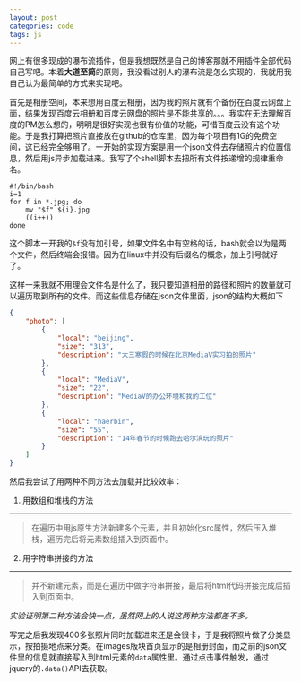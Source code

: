 ```yaml
---
layout: post
categories: code
tags: js
---
```


网上有很多现成的瀑布流插件，但是我想既然是自己的博客那就不用插件全部代码自己写吧。本着**大道至简**的原则，我没看过别人的瀑布流是怎么实现的，我就用我自己认为最简单的方式来实现吧。

首先是相册空间，本来想用百度云相册，因为我的照片就有个备份在百度云网盘上面，结果发现百度云相册和百度云网盘的照片是不能共享的。。。我实在无法理解百度的PM怎么想的，明明是很好实现也很有价值的功能，可惜百度云没有这个功能。于是我打算把照片直接放在github的仓库里，因为每个项目有1G的免费空间，这已经完全够用了。一开始的实现方案是用一个json文件去存储照片的位置信息，然后用js异步加载进来。我写了个shell脚本去把所有文件按递增的规律重命名。


	#!/bin/bash
	i=1
	for f in *.jpg; do
	    mv "$f" ${i}.jpg
	    ((i++))
	done


这个脚本一开我的`$f`没有加引号，如果文件名中有空格的话，bash就会以为是两个文件，然后终端会报错。因为在linux中并没有后缀名的概念，加上引号就好了。

这样一来我就不用理会文件名是什么了，我只要知道相册的路径和照片的数量就可以遍历取到所有的文件。而这些信息存储在json文件里面，json的结构大概如下

```json
{
    "photo": [
        {
            "local": "beijing",
            "size": "313",
            "description": "大三寒假的时候在北京MediaV实习拍的照片"
        },
        {
            "local": "MediaV",
            "size": "22",
            "description": "MediaV的办公环境和我的工位"
        },
        {
            "local": "haerbin",
            "size": "55",
            "description": "14年春节的时候跑去哈尔滨玩的照片"
        }
    ]
}

```

然后我尝试了用两种不同方法去加载并比较效率：

1. 用数组和堆栈的方法
---
>在遍历中用js原生方法新建多个元素，并且初始化src属性，然后压入堆栈，遍历完后将元素数组插入到页面中。

2. 用字符串拼接的方法
---
>并不新建元素，而是在遍历中做字符串拼接，最后将html代码拼接完成后插入到页面中。

*实验证明第二种方法会快一点，虽然网上的人说这两种方法都差不多。*

写完之后我发现400多张照片同时加载进来还是会很卡，于是我将照片做了分类显示，按拍摄地点来分类。在images版块首页显示的是相册封面，而之前的json文件里的信息就直接写入到html元素的`data`属性里。通过点击事件触发，通过jquery的`.data()`API去获取。







